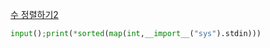 [수 정렬하기2](https://www.acmicpc.net/problem/2751)
```python
input();print(*sorted(map(int,__import__("sys").stdin)))
```